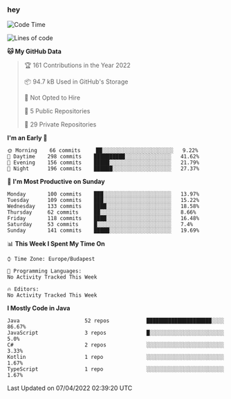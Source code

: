 ### hey

<!--START_SECTION:waka-->
![Code Time](http://img.shields.io/badge/Code%20Time-653%20hrs%207%20mins-blue)

![Lines of code](https://img.shields.io/badge/From%20Hello%20World%20I%27ve%20Written-485%20Thousand%20lines%20of%20code-blue)

**🐱 My GitHub Data** 

> 🏆 161 Contributions in the Year 2022
 > 
> 📦 94.7 kB Used in GitHub's Storage 
 > 
> 🚫 Not Opted to Hire
 > 
> 📜 5 Public Repositories 
 > 
> 🔑 29 Private Repositories  
 > 
**I'm an Early 🐤** 

```text
🌞 Morning    66 commits     ██░░░░░░░░░░░░░░░░░░░░░░░   9.22% 
🌆 Daytime    298 commits    ██████████░░░░░░░░░░░░░░░   41.62% 
🌃 Evening    156 commits    █████░░░░░░░░░░░░░░░░░░░░   21.79% 
🌙 Night      196 commits    ██████░░░░░░░░░░░░░░░░░░░   27.37%

```
📅 **I'm Most Productive on Sunday** 

```text
Monday       100 commits    ███░░░░░░░░░░░░░░░░░░░░░░   13.97% 
Tuesday      109 commits    ███░░░░░░░░░░░░░░░░░░░░░░   15.22% 
Wednesday    133 commits    ████░░░░░░░░░░░░░░░░░░░░░   18.58% 
Thursday     62 commits     ██░░░░░░░░░░░░░░░░░░░░░░░   8.66% 
Friday       118 commits    ████░░░░░░░░░░░░░░░░░░░░░   16.48% 
Saturday     53 commits     █░░░░░░░░░░░░░░░░░░░░░░░░   7.4% 
Sunday       141 commits    █████░░░░░░░░░░░░░░░░░░░░   19.69%

```


📊 **This Week I Spent My Time On** 

```text
⌚︎ Time Zone: Europe/Budapest

💬 Programming Languages: 
No Activity Tracked This Week

🔥 Editors: 
No Activity Tracked This Week

```

**I Mostly Code in Java** 

```text
Java                     52 repos            █████████████████████░░░░   86.67% 
JavaScript               3 repos             █░░░░░░░░░░░░░░░░░░░░░░░░   5.0% 
C#                       2 repos             ░░░░░░░░░░░░░░░░░░░░░░░░░   3.33% 
Kotlin                   1 repo              ░░░░░░░░░░░░░░░░░░░░░░░░░   1.67% 
TypeScript               1 repo              ░░░░░░░░░░░░░░░░░░░░░░░░░   1.67%

```



 Last Updated on 07/04/2022 02:39:20 UTC
<!--END_SECTION:waka-->
